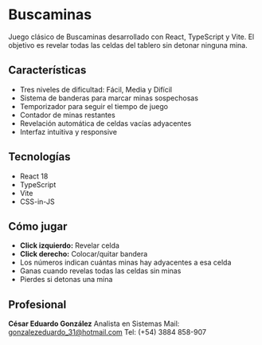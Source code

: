 # Buscaminas

Juego clásico de Buscaminas desarrollado con React, TypeScript y Vite. El objetivo es revelar todas las celdas del tablero sin detonar ninguna mina.

## Características

- Tres niveles de dificultad: Fácil, Media y Difícil
- Sistema de banderas para marcar minas sospechosas
- Temporizador para seguir el tiempo de juego
- Contador de minas restantes
- Revelación automática de celdas vacías adyacentes
- Interfaz intuitiva y responsive

## Tecnologías

- React 18
- TypeScript
- Vite
- CSS-in-JS

## Cómo jugar

- **Click izquierdo:** Revelar celda
- **Click derecho:** Colocar/quitar bandera
- Los números indican cuántas minas hay adyacentes a esa celda
- Ganas cuando revelas todas las celdas sin minas
- Pierdes si detonas una mina

## Profesional

**César Eduardo González**
Analista en Sistemas
Mail: gonzalezeduardo_31@hotmail.com
Tel: (+54) 3884 858-907
